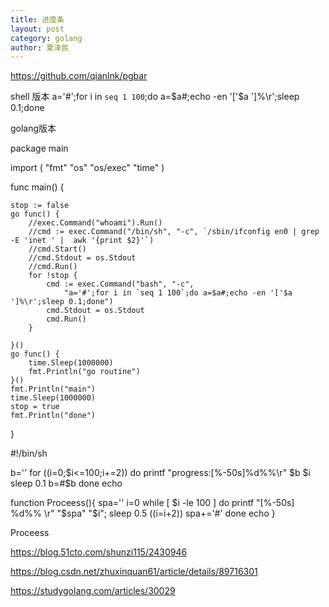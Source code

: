 ```yaml
---
title: 进度条 
layout: post
category: golang
author: 夏泽民
---
```

https://github.com/qianlnk/pgbar

shell 版本
a='#';for i in `seq 1 100`;do a=$a#;echo -en '['$a ']%\r';sleep 0.1;done

golang版本

package main

import (
	"fmt"
	"os"
	"os/exec"
	"time"
)

func main() {

	stop := false
	go func() {
		//exec.Command("whoami").Run()
		//cmd := exec.Command("/bin/sh", "-c", `/sbin/ifconfig en0 | grep -E 'inet ' |  awk '{print $2}'`)
		//cmd.Start()
		//cmd.Stdout = os.Stdout
		//cmd.Run()
		for !stop {
			cmd := exec.Command("bash", "-c",
				"a='#';for i in `seq 1 100`;do a=$a#;echo -en '['$a ']%\r';sleep 0.1;done")
			cmd.Stdout = os.Stdout
			cmd.Run()
		}

	}()
	go func() {
		time.Sleep(1000000)
		fmt.Println("go routine")
	}()
	fmt.Println("main")
	time.Sleep(1000000)
	stop = true
	fmt.Println("done")
}

<!-- more -->
#!/bin/sh

b=''
for ((i=0;$i<=100;i+=2))
do
        printf "progress:[%-50s]%d%%\r" $b $i
        sleep 0.1
        b=#$b
done
echo





function Proceess(){
spa=''
i=0
while [ $i -le 100 ]
do
 printf "[%-50s] %d%% \r" "$spa" "$i";
 sleep 0.5
 ((i=i+2))
 spa+='#'
done
echo
}

Proceess


https://blog.51cto.com/shunzi115/2430946

https://blog.csdn.net/zhuxinquan61/article/details/89716301

https://studygolang.com/articles/30029


